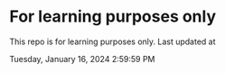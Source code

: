 # For learning purposes only
This repo is for learning purposes only.
Last updated at

Tuesday, January 16, 2024 2:59:59 PM

